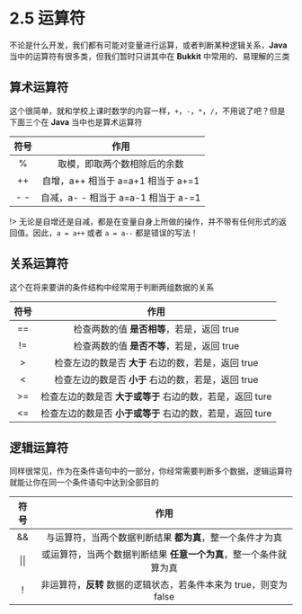# 2.5 运算符

不论是什么开发，我们都有可能对变量进行运算，或者判断某种逻辑关系，**Java** 当中的运算符有很多类，但我们暂时只讲其中在 **Bukkit** 中常用的、易理解的三类

## 算术运算符

这个很简单，就和学校上课时数学的内容一样，`+`，`-`，`*`，`/`，不用说了吧？但是下面三个在 **Java** 当中也是算术运算符

**符号**|**作用**
:-:|:-:
%|取模，即取两个数相除后的余数
++|自增，a++ 相当于 a=a+1 相当于 a+=1
\- -|自减，a- - 相当于 a=a-1 相当于 a-=1

!> 无论是自增还是自减，都是在变量自身上所做的操作，并不带有任何形式的返回值。因此，`a = a++` 或者 `a = a--` 都是错误的写法！

## 关系运算符

这个在将来要讲的条件结构中经常用于判断两组数据的关系

**符号**|**作用**
:-:|:-:
==|检查两数的值 **是否相等**，若是，返回 true
!=|检查两数的值 **是否不等**，若是，返回 true
\>|检查左边的数是否 **大于** 右边的数，若是，返回 true
<|检查左边的数是否 **小于** 右边的数，若是，返回 true
\>=|检查左边的数是否 **大于或等于** 右边的数，若是，返回 ture
<=|检查左边的数是否 **小于或等于** 右边的数，若是，返回 ture

## 逻辑运算符

同样很常见，作为在条件语句中的一部分，你经常需要判断多个数据，逻辑运算符就能让你在同一个条件语句中达到全部目的

**符号**|**作用**
:-:|:-:
&&|与运算符，当两个数据判断结果 **都为真**，整一个条件才为真
\|\||或运算符，当两个数据判断结果 **任意一个为真**，整一个条件就算为真
!|非运算符，**反转** 数据的逻辑状态，若条件本来为 true，则变为 false
